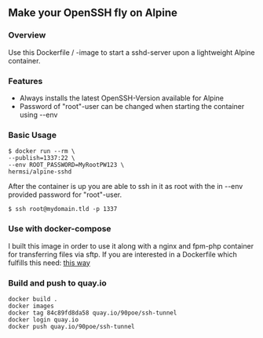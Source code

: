 ## Make your OpenSSH fly on Alpine

### Overview
Use this Dockerfile / -image to start a sshd-server upon a lightweight Alpine container.

### Features
* Always installs the latest OpenSSH-Version available for Alpine
* Password of "root"-user can be changed when starting the container using --env

### Basic Usage
```
$ docker run --rm \
--publish=1337:22 \
--env ROOT_PASSWORD=MyRootPW123 \
hermsi/alpine-sshd
```

After the container is up you are able to ssh in it as root with the in --env provided password for "root"-user.
```
$ ssh root@mydomain.tld -p 1337
```

### Use with docker-compose
I built this image in order to use it along with a nginx and fpm-php container for transferring files via sftp.
If you are interested in a Dockerfile which fulfills this need: [this way](https://github.com/Hermsi1337/docker-compose/blob/master/full_php_dev_stack/docker-compose.yml)

### Build and push to quay.io
```
docker build .
docker images
docker tag 84c89fd8da58 quay.io/90poe/ssh-tunnel
docker login quay.io
docker push quay.io/90poe/ssh-tunnel
```
